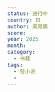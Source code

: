 ```yaml
---
status: 进行中
country: 日
author: 風見鶏
score:
year: 2025
month:
category:
  - 书籍
tags:
  - 轻小说
  - 
---
```

